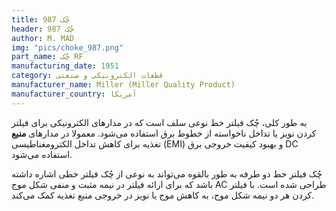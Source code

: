 ```yaml
---
title: چُک 987
header: چُک 987
author: M. MAD
img: "pics/choke_987.png"
part_name: چُک RF
manufacturing_date: 1951
category: قطعات الکترونیکی و صنعتی
manufacturer_name: Miller (Miller Quality Product)
manufacturer_country: آمریکا
---
```

به طور کلی، چُک فیلتر خط نوعی سلف است که در مدارهای الکترونیکی برای
<span class="marked">فیلتر کردن نویز</span>
یا
<span class="marked">تداخل ناخواسته از خطوط برق</span>
استفاده می‌شود. معمولا در مدارهای **منبع** تغذیه برای
<span class="marked">کاهش تداخل الکترومغناطیسی (EMI)</span>
و
<span class="marked">بهبود کیفیت خروجی برق DC</span>
استفاده می‌شود.

چُک فیلتر خط دو طرفه به طور بالقوه می‌تواند به نوعی از چُک فیلتر خطی اشاره
داشته باشد که برای ارائه فیلتر در نیمه مثبت و منفی شکل موج AC طراحی شده است.
با فیلتر کردن هر دو نیمه شکل موج، به کاهش موج یا نویز در خروجی منبع تغذیه کمک
می‌کند.
